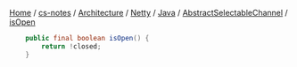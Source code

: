[Home](https://mengxianbin.github.io) /
[cs-notes](https://mengxianbin.github.io/cs-notes/site) /
[Architecture](https://mengxianbin.github.io/cs-notes/site/Architecture) /
[Netty](https://mengxianbin.github.io/cs-notes/site/Architecture/Netty) /
[Java](https://mengxianbin.github.io/cs-notes/site/Architecture/Netty/Java) /
[AbstractSelectableChannel](https://mengxianbin.github.io/cs-notes/site/Architecture/Netty/Java/AbstractSelectableChannel) /
[isOpen](https://mengxianbin.github.io/cs-notes/site/Architecture/Netty/Java/AbstractSelectableChannel/isOpen)

```java
    public final boolean isOpen() {
        return !closed;
    }
```

